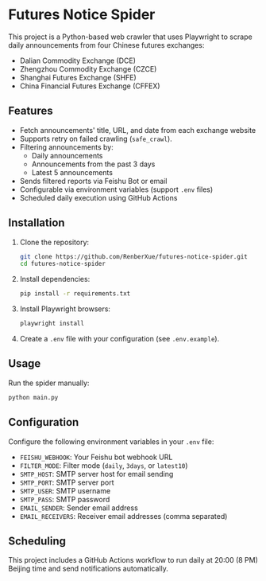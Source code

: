 
# Futures Notice Spider

This project is a Python-based web crawler that uses Playwright to scrape daily announcements from four Chinese futures exchanges:

- Dalian Commodity Exchange (DCE)
- Zhengzhou Commodity Exchange (CZCE)
- Shanghai Futures Exchange (SHFE)
- China Financial Futures Exchange (CFFEX)

## Features

- Fetch announcements' title, URL, and date from each exchange website
- Supports retry on failed crawling (`safe_crawl`).
- Filtering announcements by:
  - Daily announcements
  - Announcements from the past 3 days
  - Latest 5 announcements
- Sends filtered reports via Feishu Bot or email
- Configurable via environment variables (support `.env` files)
- Scheduled daily execution using GitHub Actions

## Installation

1. Clone the repository:

   ```bash
   git clone https://github.com/RenberXue/futures-notice-spider.git
   cd futures-notice-spider
   ```

2. Install dependencies:

   ```bash
   pip install -r requirements.txt
   ```

3. Install Playwright browsers:

   ```bash
   playwright install
   ```

4. Create a `.env` file with your configuration (see `.env.example`).

## Usage

Run the spider manually:

```bash
python main.py
```

## Configuration

Configure the following environment variables in your `.env` file:

- `FEISHU_WEBHOOK`: Your Feishu bot webhook URL
- `FILTER_MODE`: Filter mode (`daily`, `3days`, or `latest10`)
- `SMTP_HOST`: SMTP server host for email sending
- `SMTP_PORT`: SMTP server port
- `SMTP_USER`: SMTP username
- `SMTP_PASS`: SMTP password
- `EMAIL_SENDER`: Sender email address
- `EMAIL_RECEIVERS`: Receiver email addresses (comma separated)

## Scheduling

This project includes a GitHub Actions workflow to run daily at 20:00 (8 PM) Beijing time and send notifications automatically.
